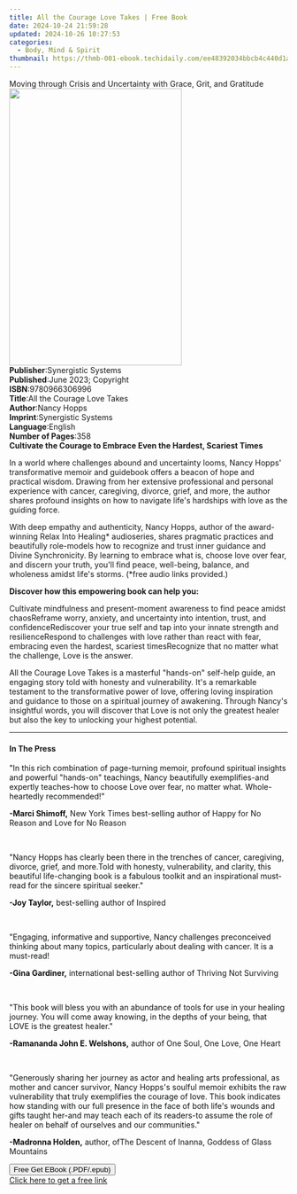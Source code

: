 ```yaml
---
title: All the Courage Love Takes | Free Book
date: 2024-10-24 21:59:28
updated: 2024-10-26 10:27:53
categories:
  - Body, Mind & Spirit
thumbnail: https://thmb-001-ebook.techidaily.com/ee48392034bbcb4c440d1ad41ca3f61e8fca82e856789cd1613e3fe9db46f89f.jpg
---
```

<main id="book-container">
  <div class="flex flex-col">
    <div class="book-brief flex-1 py-6 px-4 sm:p-6 md:py-10 md:px-8">
      <!-- brief-->
      <div class="book-brief-main">
        Moving through Crisis and Uncertainty with Grace, Grit, and Gratitude
      </div>
    </div>
    <div
      class="book-meta-info flex-1 grid gap-4 col-start-1 col-end-3 row-start-1 sm:mb-6 sm:grid-cols-4 lg:gap-6 lg:col-start-2 lg:row-end-6 lg:row-span-6 lg:mb-0"
    >
      <div
        class="book-meta-info-left place-content-center mt-4 p-4 text-sm leading-6 col-start-2 col-span-2 dark:text-slate-400"
      >
        <img
          class="w-full h-500 object-cover rounded-lg sm:h-255 sm:col-span-2 lg:col-span-full"
          src="https://img-001-ebook.techidaily.com/2a0ec72d9b7ab7cb6e08e887a700dbd51fa681ec8f888ee4159d9c3809e04663.jpg"
          alt=""
          width="312"
          height="500"
        />
      </div>
      <div
        class="book-meta-info-right mt-2 col-start-1 row-start-2 col-span-3 self-center"
      >
        <!-- meta data  -->
        <div class="flex flex-col px-4 md:px-8">
          <div class="flex-1">
            <strong>Publisher</strong>:<span class="px-2"
              >Synergistic Systems</span
            >
          </div>
          <div class="flex-1">
            <strong>Published</strong>:<span class="px-2"
              >June 2023; Copyright</span
            >
          </div>
          <div class="flex-1">
            <strong>ISBN</strong>:<span class="px-2">9780966306996</span>
          </div>
          <div class="flex-1">
            <strong>Title</strong>:<span class="px-2"
              >All the Courage Love Takes</span
            >
          </div>
          <div class="flex-1">
            <strong>Author</strong>:<span class="px-2">Nancy Hopps</span>
          </div>
          <div class="flex-1">
            <strong>Imprint</strong>:<span class="px-2"
              >Synergistic Systems</span
            >
          </div>
          <div class="flex-1">
            <strong>Language</strong>:<span class="px-2">English</span>
          </div>
          <div class="flex-1">
            <strong>Number of Pages</strong>:<span class="px-2">358</span>
          </div>
        </div>
      </div>
    </div>
    <div class="book-description flex-1 py-6 px-4 sm:p-6 md:py-10 md:px-8">
      <div class="book-description-main">
        <div accordion-content="" id="description">
          <strong
            >Cultivate the Courage to Embrace Even the Hardest, Scariest
            Times</strong
          >
          <p>
            In a world where challenges abound and uncertainty looms, Nancy
            Hopps' transformative memoir and guidebook offers a beacon of hope
            and practical wisdom. Drawing from her extensive
            professional&nbsp;and&nbsp;personal experience with cancer,
            caregiving, divorce, grief, and more, the author shares profound
            insights on how to navigate life's hardships with love as the
            guiding force.
          </p>
          <p>
            With deep empathy and authenticity, Nancy Hopps, author of the
            award-winning&nbsp;Relax Into Healing*&nbsp;audioseries, shares
            pragmatic practices and beautifully role-models how to recognize and
            trust inner guidance and Divine Synchronicity. By learning
            to&nbsp;embrace what is,&nbsp;choose love over fear, and
            discern&nbsp;your&nbsp;truth, you'll find peace, well-being,
            balance, and wholeness amidst life's storms.&nbsp;(*free audio links
            provided.)
          </p>
          <p>
            <strong>Discover how this empowering book can help you:</strong>
          </p>
          Cultivate mindfulness and present-moment awareness to find peace
          amidst chaosReframe worry, anxiety, and uncertainty into intention,
          trust, and confidenceRediscover your true self and tap into your
          innate strength and resilienceRespond to challenges with love rather
          than react with fear, embracing even the hardest, scariest
          timesRecognize that no matter what the challenge, Love is the answer.
          <p>
            All the Courage Love Takes&nbsp;is a masterful "hands-on" self-help
            guide, an engaging story told with honesty and vulnerability. It's a
            remarkable testament to the transformative power of love, offering
            loving inspiration and guidance to those on a spiritual journey of
            awakening. Through Nancy's insightful words, you will discover that
            Love is not only the greatest healer but also the key to unlocking
            your highest potential.
          </p>
        </div>
        <div class="accordion-fader"></div>
      </div>
    </div>
    <div class="book-excerpts flex-1 py-6 px-4 sm:p-6 md:py-10 md:px-8">
      <!-- excerpts-->
      <div class="book-excerpts-main">
        <hr />
        <h4 class="placeholder placeholder-heading">
          <span>In The Press</span>
        </h4>
        <p></p>
        <p>
          <span style="color: rgba(15, 17, 17, 1)"
            >"In this rich combination of page-turning memoir, profound
            spiritual insights and powerful "hands-on" teachings, Nancy
            beautifully exemplifies-and expertly teaches-how to choose Love over
            fear, no matter what. Whole-heartedly recommended!"</span
          >
        </p>
        <p>
          <strong style="color: rgba(15, 17, 17, 1)">-Marci Shimoff,</strong
          ><span style="color: rgba(15, 17, 17, 1)">&nbsp;</span>New York
          Times<span style="color: rgba(15, 17, 17, 1)"
            >&nbsp;best-selling author of&nbsp;</span
          >Happy for No Reason<span style="color: rgba(15, 17, 17, 1)"
            >&nbsp;and&nbsp;</span
          >Love for No Reason
        </p>
        <p><br /></p>
        <p>
          <span style="color: rgba(15, 17, 17, 1)"
            >"Nancy Hopps has clearly been there in the trenches of cancer,
            caregiving, divorce, grief,&nbsp;and more.Told with honesty,
            vulnerability, and clarity, this beautiful life-changing book is a
            fabulous toolkit and an inspirational must-read for the sincere
            spiritual seeker."</span
          >
        </p>
        <p>
          <strong style="color: rgba(15, 17, 17, 1)">-Joy Taylor,</strong
          ><span style="color: rgba(15, 17, 17, 1)"
            >&nbsp;best-selling author of&nbsp;</span
          >Inspired
        </p>
        <p><br /></p>
        <p>
          <span style="color: rgba(15, 17, 17, 1)"
            >"Engaging, informative and supportive, Nancy challenges
            preconceived thinking about many topics, particularly about dealing
            with cancer. It is a must-read!</span
          >
        </p>
        <p>
          <strong style="color: rgba(15, 17, 17, 1)">-Gina Gardiner,</strong
          ><span style="color: rgba(15, 17, 17, 1)"
            >&nbsp;international best-selling author of&nbsp;</span
          >Thriving Not Surviving
        </p>
        <p><br /></p>
        <p>
          <span style="color: rgba(15, 17, 17, 1)"
            >"This book will bless you with an abundance of tools for use in
            your healing journey. You will come away knowing, in the depths of
            your being, that LOVE is the greatest healer."</span
          >
        </p>
        <p>
          <strong style="color: rgba(15, 17, 17, 1)"
            >-Ramananda John E. Welshons,</strong
          ><span style="color: rgba(15, 17, 17, 1)">&nbsp;author of&nbsp;</span
          >One Soul, One Love, One Heart
        </p>
        <p><br /></p>
        <p>
          <span style="color: rgba(15, 17, 17, 1)"
            >"Generously sharing her journey as actor and healing arts
            professional, as mother and cancer survivor, Nancy Hopps's soulful
            memoir exhibits the raw vulnerability that truly exemplifies the
            courage of love. This book indicates how standing with our full
            presence in the face of both life's wounds and gifts taught her-and
            may teach each of its readers-to assume the role of healer on behalf
            of ourselves and our communities."</span
          >
        </p>
        <p>
          <strong style="color: rgba(15, 17, 17, 1)">-Madronna Holden,</strong
          ><span style="color: rgba(15, 17, 17, 1)">&nbsp;author, of</span>The
          Descent of Inanna<span style="color: rgba(15, 17, 17, 1)"
            >,&nbsp;</span
          >Goddess of Glass Mountains
        </p>
        <p></p>
      </div>
    </div>
    <div
      class="book-about-author flex-1 py-6 px-4 sm:p-6 md:py-10 md:px-8"
    ></div>
    <div class="book-free-get flex-1 py-6 px-4 sm:p-6 md:py-10 md:px-8">
      <button
        id="btn-free-get"
        class="bg-blue-500 hover:bg-blue-700 text-white font-bold py-2 px-4 rounded"
      >
        Free Get EBook (.PDF/.epub)
      </button>
      <div id="countdown-display" class="px-2 text-lg mt-2"></div>
      <a
        id="free-link"
        class="hidden bg-blue-500 hover:bg-blue-700 text-white font-bold py-2 px-4 rounded"
        href="https://www.ebooks.com/en-us/book/210861644/all-the-courage-love-takes/nancy-hopps/"
        target="_blank"
        >Click here to get a free link</a
      >
    </div>
    <script>
      let countdownTime = 0;
      let countdownInterval = null;
      document
        .getElementById('btn-free-get')
        .addEventListener('click', startCountdown);
      function startCountdown() {
        countdownTime = new Date().getTime() + 60000 * 3;
        countdownInterval = setInterval(updateCountdown, 1000);
        document.getElementById('btn-free-get').disabled = true;
        document
          .getElementById('btn-free-get')
          .classList.add('bg-gray-500', 'cursor-not-allowed');
      }
      function updateCountdown() {
        let currentTime = new Date().getTime();
        let timeLeft = countdownTime - currentTime;
        let secondsLeft = Math.floor(timeLeft / 1000);
        document.getElementById('countdown-display').innerHTML =
          `Remaining time: ${secondsLeft} seconds.`;
        if (secondsLeft <= 0) {
          clearInterval(countdownInterval);
          document.getElementById('btn-free-get').classList.add('hidden');
          document.getElementById('free-link').classList.remove('hidden');
          document.getElementById('countdown-display').innerHTML = '';
        }
      }
    </script>
  </div>
</main>
